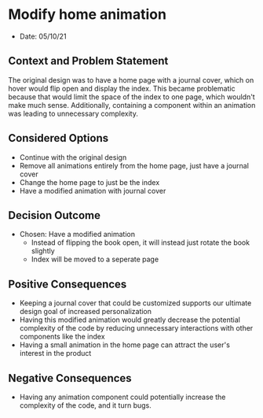 # Modify home animation

* Date: 05/10/21

## Context and Problem Statement
The original design was to have a home page with a journal cover, which on hover would flip open and display the index. This became problematic because that would limit the space of the index to one page, which wouldn't make much sense. Additionally, containing a component within an animation was leading to unnecessary complexity.

## Considered Options
* Continue with the original design
* Remove all animations entirely from the home page, just have a journal cover
* Change the home page to just be the index
* Have a modified animation with journal cover

## Decision Outcome
* Chosen: Have a modified animation
    - Instead of flipping the book open, it will instead just rotate the book slightly
    - Index will be moved to a seperate page

## Positive Consequences
* Keeping a journal cover that could be customized supports our ultimate design goal of increased personalization 
* Having this modified animation would greatly decrease the potential complexity of the code by reducing unnecessary interactions with other components like the index
* Having a small animation in the home page can attract the user's interest in the product

## Negative Consequences
* Having any animation component could potentially increase the complexity of the code, and it turn bugs.